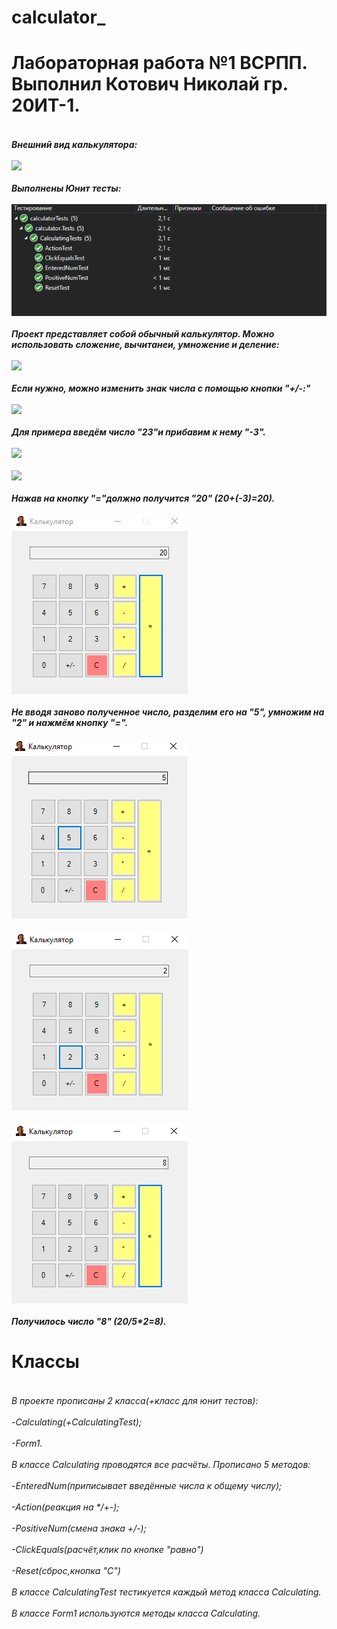 # calculator_
<h1>Лабораторная работа №1 ВСРПП. Выполнил Котович Николай гр. 20ИТ-1.
<h5><br>Внешний вид калькулятора:<br>
<br><img src="https://user-images.githubusercontent.com/116580117/206019736-132e0d00-ba5a-42f4-b5ec-f5f123a75aa5.gif" ><br>
<br>Выполнены Юнит тесты:<br>
<br><img src="https://raw.githubusercontent.com/CyberSanyok/Images/main/Caclulator%20Images/UTests.png" ><br>
<br>Проект представляет собой обычный калькулятор. Можно использовать сложение, вычитанеи, умножение и деление:<br>
<br><img src="https://user-images.githubusercontent.com/116580117/206020971-e6d8d91e-9d3d-4efc-aa8c-a7533cc5cb06.png" ><br>
<br>Если нужно, можно изменить знак числа с помощью кнопки "+/-:"<br>
<br><img src="https://user-images.githubusercontent.com/116580117/206021394-8ace253a-d0c4-4825-9473-1917e0f1425a.png" ><br>
<br>Для примера введём число "23"и прибавим к нему "-3".<br>
<br><img src="https://user-images.githubusercontent.com/116580117/206022328-576e7c8f-4182-4b56-b127-57097c9cbf86.png" ><br>
<br><img src="https://user-images.githubusercontent.com/116580117/206022395-b8c0317e-1a6e-45ae-9c8b-3b0dfe24c8e0.png" ><br>
<br>Нажав на кнопку "="должно получится "20" (20+(-3)=20).<br>
<br><img src="https://raw.githubusercontent.com/CyberSanyok/Images/main/Caclulator%20Images/3.png" ><br>
<br>Не вводя заново полученное число, разделим его на "5", умножим на "2" и нажмём кнопку "=".<br>
<br><img src="https://raw.githubusercontent.com/CyberSanyok/Images/main/Caclulator%20Images/4.png" ><br>
<br><img src="https://raw.githubusercontent.com/CyberSanyok/Images/main/Caclulator%20Images/5.png" ><br>
<br><img src="https://raw.githubusercontent.com/CyberSanyok/Images/main/Caclulator%20Images/6.png" ><br>
<br>Получилось число "8" (20/5*2=8).<br>
<h1>Классы
  <h6>
<br>В проекте прописаны 2 класса(+класс для юнит тестов):<br>
<br>-Calculating(+CalculatingTest);<br>
<br>-Form1.<br>
<br>В классе Calculating проводятся все расчёты. Прописано 5 методов:<br>
  <br>-EnteredNum(приписывает введённые числа к общему числу);<br>
  <br>-Action(реакция на */+-);<br>
  <br>-PositiveNum(смена знака +/-);<br>
  <br>-ClickEquals(расчёт,клик по кнопке "равно")<br>
  <br>-Reset(сброс,кнопка "C")<br>
    <br>В классе CalculatingTest тестикуется каждый метод класса Calculating.<br>
    <br>В классе Form1 используются методы класса Calculating.<br>

